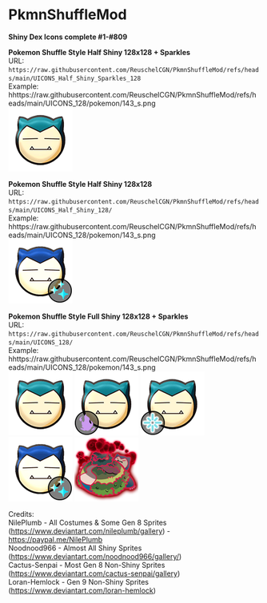 # PkmnShuffleMod

**Shiny Dex Icons complete #1-#809**

**Pokemon Shuffle Style Half Shiny 128x128 + Sparkles**<br />
URL: `https://raw.githubusercontent.com/ReuschelCGN/PkmnShuffleMod/refs/heads/main/UICONS_Half_Shiny_Sparkles_128`<br />
Example: hhttps://raw.githubusercontent.com/ReuschelCGN/PkmnShuffleMod/refs/heads/main/UICONS_128/pokemon/143_s.png<br />
![143](https://raw.githubusercontent.com/ReuschelCGN/PkmnShuffleMod/refs/heads/main/UICONS_128/pokemon/143.png)


**Pokemon Shuffle Style Half Shiny 128x128**<br />
URL: `https://raw.githubusercontent.com/ReuschelCGN/PkmnShuffleMod/refs/heads/main/UICONS_Half_Shiny_128/`<br />
Example: hhttps://raw.githubusercontent.com/ReuschelCGN/PkmnShuffleMod/refs/heads/main/UICONS_128/pokemon/143_s.png<br />
![143](https://raw.githubusercontent.com/ReuschelCGN/PkmnShuffleMod/refs/heads/main/UICONS_128/pokemon/143_s.png)


**Pokemon Shuffle Style Full Shiny 128x128 + Sparkles**<br />
URL: `https://raw.githubusercontent.com/ReuschelCGN/PkmnShuffleMod/refs/heads/main/UICONS_128/`<br />
Example: hhttps://raw.githubusercontent.com/ReuschelCGN/PkmnShuffleMod/refs/heads/main/UICONS_128/pokemon/143_s.png<br />
![143](https://raw.githubusercontent.com/ReuschelCGN/PkmnShuffleMod/refs/heads/main/UICONS_128/pokemon/143.png)
![143](https://raw.githubusercontent.com/ReuschelCGN/PkmnShuffleMod/refs/heads/main/UICONS_128/pokemon/143_a1.png)
![143](https://raw.githubusercontent.com/ReuschelCGN/PkmnShuffleMod/refs/heads/main/UICONS_128/pokemon/143_a2.png)
![143](https://raw.githubusercontent.com/ReuschelCGN/PkmnShuffleMod/refs/heads/main/UICONS_128/pokemon/143_s.png)
![143](https://raw.githubusercontent.com/ReuschelCGN/PkmnShuffleMod/refs/heads/main/UICONS_128/pokemon/143_b2.png)


Credits:<br />
NilePlumb - All Costumes & Some Gen 8 Sprites (https://www.deviantart.com/nileplumb/gallery) - https://paypal.me/NilePlumb<br />
Noodnood966 - Almost All Shiny Sprites (https://www.deviantart.com/noodnood966/gallery/)<br />
Cactus-Senpai - Most Gen 8 Non-Shiny Sprites (https://www.deviantart.com/cactus-senpai/gallery)<br />
Loran-Hemlock - Gen 9 Non-Shiny Sprites (https://www.deviantart.com/loran-hemlock)
